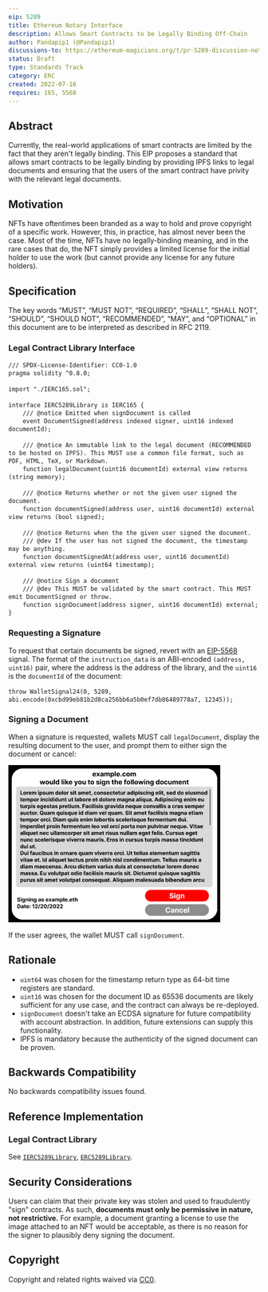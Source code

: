 ```yaml
---
eip: 5289
title: Ethereum Notary Interface
description: Allows Smart Contracts to be Legally Binding Off-Chain
author: Pandapip1 (@Pandapip1)
discussions-to: https://ethereum-magicians.org/t/pr-5289-discussion-notary-interface/9980
status: Draft
type: Standards Track
category: ERC
created: 2022-07-16
requires: 165, 5568
---
```


## Abstract

Currently, the real-world applications of smart contracts are limited by the fact that they aren't legally binding. This EIP proposes a standard that allows smart contracts to be legally binding by providing IPFS links to legal documents and ensuring that the users of the smart contract have privity with the relevant legal documents.

## Motivation

NFTs have oftentimes been branded as a way to hold and prove copyright of a specific work. However, this, in practice, has almost never been the case. Most of the time, NFTs have no legally-binding meaning, and in the rare cases that do, the NFT simply provides a limited license for the initial holder to use the work (but cannot provide any license for any future holders).

## Specification

The key words “MUST”, “MUST NOT”, “REQUIRED”, “SHALL”, “SHALL NOT”, “SHOULD”, “SHOULD NOT”, “RECOMMENDED”, “MAY”, and “OPTIONAL” in this document are to be interpreted as described in RFC 2119.

### Legal Contract Library Interface

```solidity
/// SPDX-License-Identifier: CC0-1.0
pragma solidity ^0.8.0;

import "./IERC165.sol";

interface IERC5289Library is IERC165 {
    /// @notice Emitted when signDocument is called
    event DocumentSigned(address indexed signer, uint16 indexed documentId);
    
    /// @notice An immutable link to the legal document (RECOMMENDED to be hosted on IPFS). This MUST use a common file format, such as PDF, HTML, TeX, or Markdown.
    function legalDocument(uint16 documentId) external view returns (string memory);
    
    /// @notice Returns whether or not the given user signed the document.
    function documentSigned(address user, uint16 documentId) external view returns (bool signed);

    /// @notice Returns when the the given user signed the document.
    /// @dev If the user has not signed the document, the timestamp may be anything.
    function documentSignedAt(address user, uint16 documentId) external view returns (uint64 timestamp);

    /// @notice Sign a document
    /// @dev This MUST be validated by the smart contract. This MUST emit DocumentSigned or throw.
    function signDocument(address signer, uint16 documentId) external;
}
```

### Requesting a Signature

To request that certain documents be signed, revert with an [EIP-5568](./eip-5568.md) signal. The format of the `instruction_data` is an ABI-encoded `(address, uint16)` pair, where the address is the address of the library, and the `uint16` is the `documentId` of the document:

```solidity
throw WalletSignal24(0, 5289, abi.encode(0xcbd99eb81b2d8ca256bb6a5b0ef7db86489778a7, 12345));
```

### Signing a Document

When a signature is requested, wallets MUST call `legalDocument`, display the resulting document to the user, and prompt them to either sign the document or cancel:

![image](../assets/eip-5289/example-popup.png)

If the user agrees, the wallet MUST call `signDocument`.

## Rationale

- `uint64` was chosen for the timestamp return type as 64-bit time registers are standard.
- `uint16` was chosen for the document ID as 65536 documents are likely sufficient for any use case, and the contract can always be re-deployed.
- `signDocument` doesn't take an ECDSA signature for future compatibility with account abstraction. In addition, future extensions can supply this functionality.
- IPFS is mandatory because the authenticity of the signed document can be proven.

## Backwards Compatibility

No backwards compatibility issues found.

## Reference Implementation

### Legal Contract Library

See [`IERC5289Library`](../assets/eip-5289/interfaces/IERC5289Library.sol), [`ERC5289Library`](../assets/eip-5289/ERC5289Library.sol).

## Security Considerations

Users can claim that their private key was stolen and used to fraudulently "sign" contracts. As such, **documents must only be permissive in nature, not restrictive.** For example, a document granting a license to use the image attached to an NFT would be acceptable, as there is no reason for the signer to plausibly deny signing the document.

## Copyright

Copyright and related rights waived via [CC0](../LICENSE.md).

